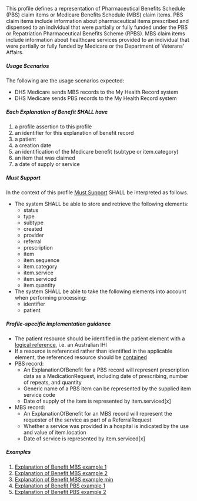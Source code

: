 This profile defines a representation of Pharmaceutical Benefits Schedule (PBS) claim items or Medicare Benefits Schedule (MBS) claim items. PBS claim items include information about pharmaceutical items prescribed and dispensed to an individual that were partially or fully funded under the PBS or Repatriation Pharmaceutical Benefits Scheme (RPBS). MBS claim items include information about healthcare services provided to an individual that were partially or fully funded by Medicare or the Department of Veterans' Affairs.

#####  **Usage Scenarios**
The following are the usage scenarios expected:
* DHS Medicare sends MBS records to the My Health Record system
* DHS Medicare sends PBS records to the My Health Record system

##### **Each Explanation of Benefit SHALL have**
1. a profile assertion to this profile
1. an identifier for this explanation of benefit record 
1. a patient
1. a creation date
1. an identification of the Medicare benefit (subtype or item.category)
1. an item that was claimed
1. a date of supply or service

#####  **Must Support**
In the context of this profile [Must Support](http://hl7.org/fhir/STU3/conformance-rules.html#mustSupport) SHALL be interpreted as follows.
* The system SHALL be able to store and retrieve the following elements:
    * status
    * type
    * subtype
    * created
    * provider
    * referral
    * prescription
    * item
    * item.sequence
    * item.category
    * item.service
    * item.serviced
    * item.quantity
* The system SHALL be able to take the following elements into account when performing processing:
    * identifier
    * patient
 
##### **Profile-specific implementation guidance**
* The patient resource should be identified in the patient element with a [logical reference](https://www.hl7.org/fhir/STU3/references.html#logical), i.e. an Australian IHI
* If a resource is referenced rather than identified in the applicable element, the referenced resource should be [contained](https://www.hl7.org/fhir/STU3/references.html#contained)
* PBS record: 
    * An ExplanationOfBenefit for a PBS record will represent prescription data as a MedicationRequest, including date of prescribing, number of repeats, and quantity
    * Generic name of a PBS item can be represented by the supplied item service code
    * Date of supply of the item is represented by item.serviced[x]
* MBS record: 
    * An ExplanationOfBenefit for an MBS record will represent the requester of the service as part of a ReferralRequest
    * Whether a service was provided in a hospital is indicated by the use and value of item.location
    * Date of service is represented by item.serviced[x]

#####  **Examples**
1. [Explanation of Benefit MBS example 1](ExplanationOfBenefit-explanationofbenefit-mbs-example-01.html)
1. [Explanation of Benefit MBS example 2](ExplanationOfBenefit-explanationofbenefit-mbs-example-02.html)
1. [Explanation of Benefit MBS example min](ExplanationOfBenefit-explanationofbenefit-mbs-example-min.html)
1. [Explanation of Benefit PBS example 1](ExplanationOfBenefit-explanationofbenefit-pbs-example-01.html)
1. [Explanation of Benefit PBS example 2](ExplanationOfBenefit-explanationofbenefit-pbs-example-02.html)


